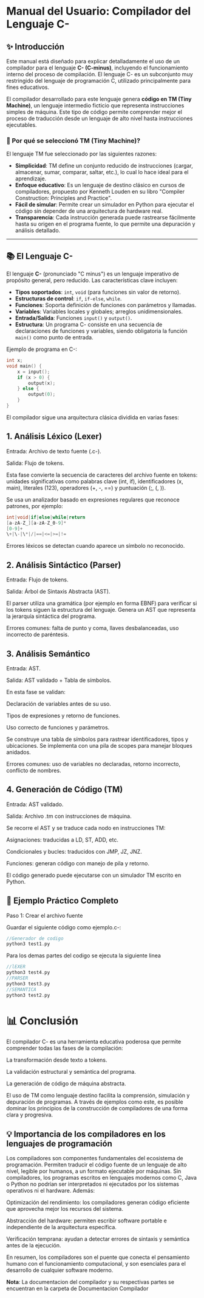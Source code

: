 # Manual del Usuario: Compilador del Lenguaje C-

## ✨ Introducción

Este manual está diseñado para explicar detalladamente el uso de un compilador para el lenguaje **C- (C-minus)**, incluyendo el funcionamiento interno del proceso de compilación. El lenguaje C- es un subconjunto muy restringido del lenguaje de programación C, utilizado principalmente para fines educativos.

El compilador desarrollado para este lenguaje genera **código en TM (Tiny Machine)**, un lenguaje intermedio ficticio que representa instrucciones simples de máquina. Este tipo de código permite comprender mejor el proceso de traducción desde un lenguaje de alto nivel hasta instrucciones ejecutables.

### 🔧 Por qué se seleccionó TM (Tiny Machine)?

El lenguaje TM fue seleccionado por las siguientes razones:

- **Simplicidad**: TM define un conjunto reducido de instrucciones (cargar, almacenar, sumar, comparar, saltar, etc.), lo cual lo hace ideal para el aprendizaje.
- **Enfoque educativo**: Es un lenguaje de destino clásico en cursos de compiladores, propuesto por Kenneth Louden en su libro "Compiler Construction: Principles and Practice".
- **Fácil de simular**: Permite crear un simulador en Python para ejecutar el código sin depender de una arquitectura de hardware real.
- **Transparencia**: Cada instrucción generada puede rastrearse fácilmente hasta su origen en el programa fuente, lo que permite una depuración y análisis detallado.

---

## 📚 El Lenguaje C-

El lenguaje **C-** (pronunciado "C minus") es un lenguaje imperativo de propósito general, pero reducido. Las características clave incluyen:

- **Tipos soportados**: `int`, `void` (para funciones sin valor de retorno).
- **Estructuras de control**: `if`, `if-else`, `while`.
- **Funciones**: Soporta definición de funciones con parámetros y llamadas.
- **Variables**: Variables locales y globales; arreglos unidimensionales.
- **Entrada/Salida**: Funciones `input()` y `output()`.
- **Estructura**: Un programa C- consiste en una secuencia de declaraciones de funciones y variables, siendo obligatoria la función `main()` como punto de entrada.

Ejemplo de programa en C-:

```c
int x;
void main() {
    x = input();
    if (x > 0) {
        output(x);
    } else {
        output(0);
    }
}
````

El compilador sigue una arquitectura clásica dividida en varias fases:

## 1. Análisis Léxico (Lexer)

Entrada: Archivo de texto fuente (.c-).

Salida: Flujo de tokens.

Esta fase convierte la secuencia de caracteres del archivo fuente en tokens: unidades significativas como palabras clave (int, if), identificadores (x, main), literales (123), operadores (+, -, ==) y puntuación (;, (, )).

Se usa un analizador basado en expresiones regulares que reconoce patrones, por ejemplo:

```c
int|void|if|else|while|return
[a-zA-Z_][a-zA-Z_0-9]*
[0-9]+
\+|\-|\*|/|==|<=|>=|!=
```

Errores léxicos se detectan cuando aparece un símbolo no reconocido.

## 2. Análisis Sintáctico (Parser)

Entrada: Flujo de tokens.

Salida: Árbol de Sintaxis Abstracta (AST).

El parser utiliza una gramática (por ejemplo en forma EBNF) para verificar si los tokens siguen la estructura del lenguaje. Genera un AST que representa la jerarquía sintáctica del programa.

Errores comunes: falta de punto y coma, llaves desbalanceadas, uso incorrecto de paréntesis.

## 3. Análisis Semántico

Entrada: AST.

Salida: AST validado + Tabla de símbolos.

En esta fase se validan:

Declaración de variables antes de su uso.

Tipos de expresiones y retorno de funciones.

Uso correcto de funciones y parámetros.

Se construye una tabla de símbolos para rastrear identificadores, tipos y ubicaciones. Se implementa con una pila de scopes para manejar bloques anidados.

Errores comunes: uso de variables no declaradas, retorno incorrecto, conflicto de nombres.

## 4. Generación de Código (TM)

Entrada: AST validado.

Salida: Archivo .tm con instrucciones de máquina.

Se recorre el AST y se traduce cada nodo en instrucciones TM:

Asignaciones: traducidas a LD, ST, ADD, etc.

Condicionales y bucles: traducidos con JMP, JZ, JNZ.

Funciones: generan código con manejo de pila y retorno.

El código generado puede ejecutarse con un simulador TM escrito en Python.

## 📝 Ejemplo Práctico Completo

Paso 1: Crear el archivo fuente

Guardar el siguiente código como ejemplo.c-:

```C
//Generador de codigo
python3 test1.py 
```

Para los demas partes del codigo se ejecuta la siguiente linea

```C
//lEXER
python3 test4.py
//PARSER
python3 test3.py
//SEMANTICA
python3 test2.py
```

# 📊 Conclusión

El compilador C- es una herramienta educativa poderosa que permite comprender todas las fases de la compilación:

La transformación desde texto a tokens.

La validación estructural y semántica del programa.

La generación de código de máquina abstracta.

El uso de TM como lenguaje destino facilita la comprensión, simulación y depuración de programas. A través de ejemplos como este, es posible dominar los principios de la construcción de compiladores de una forma clara y progresiva.

## 💡 Importancia de los compiladores en los lenguajes de programación

Los compiladores son componentes fundamentales del ecosistema de programación. Permiten traducir el código fuente de un lenguaje de alto nivel, legible por humanos, a un formato ejecutable por máquinas. Sin compiladores, los programas escritos en lenguajes modernos como C, Java o Python no podrían ser interpretados ni ejecutados por los sistemas operativos ni el hardware. Además:

Optimización del rendimiento: los compiladores generan código eficiente que aprovecha mejor los recursos del sistema.

Abstracción del hardware: permiten escribir software portable e independiente de la arquitectura específica.

Verificación temprana: ayudan a detectar errores de sintaxis y semántica antes de la ejecución.

En resumen, los compiladores son el puente que conecta el pensamiento humano con el funcionamiento computacional, y son esenciales para el desarrollo de cualquier software moderno.

**Nota**: La documentacion del compilador y su respectivas partes se encuentran en la carpeta de Documentacion Compilador